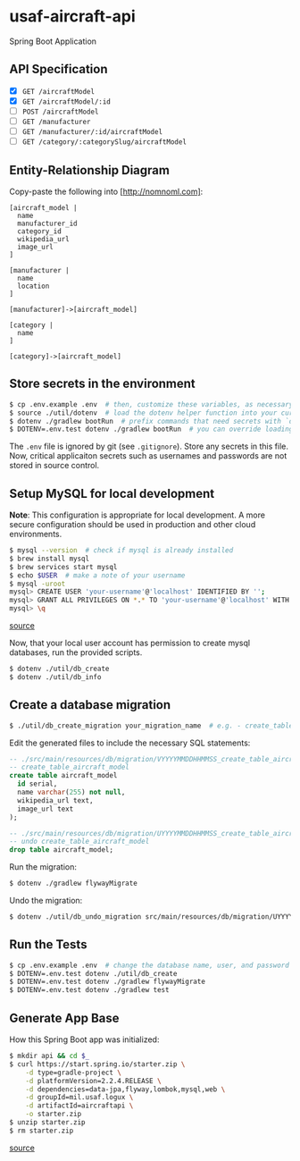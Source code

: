 # usaf-aircraft-api

Spring Boot Application

## API Specification

* [x] `GET /aircraftModel`
* [x] `GET /aircraftModel/:id`
* [ ] `POST /aircraftModel`
* [ ] `GET /manufacturer`
* [ ] `GET /manufacturer/:id/aircraftModel`
* [ ] `GET /category/:categorySlug/aircraftModel`

## Entity-Relationship Diagram

Copy-paste the following into [http://nomnoml.com]:

```no-highlight
[aircraft_model |
  name
  manufacturer_id
  category_id
  wikipedia_url
  image_url
]

[manufacturer |
  name
  location
]

[manufacturer]->[aircraft_model]

[category |
  name
]

[category]->[aircraft_model]
```

## Store secrets in the environment

```bash
$ cp .env.example .env  # then, customize these variables, as necessary
$ source ./util/dotenv  # load the dotenv helper function into your current shell session
$ dotenv ./gradlew bootRun  # prefix commands that need secrets with `dotenv`
$ DOTENV=.env.test dotenv ./gradlew bootRun  # you can override loading the default `.env` file with another file
```

The `.env` file is ignored by git (see `.gitignore`). Store any secrets in this
file. Now, critical applicaiton secrets such as usernames and passwords are not
stored in source control.

## Setup MySQL for local development

**Note**: This configuration is appropriate for local development. A more secure
configuration should be used in production and other cloud environments.

```bash
$ mysql --version  # check if mysql is already installed
$ brew install mysql
$ brew services start mysql
$ echo $USER  # make a note of your username
$ mysql -uroot
mysql> CREATE USER 'your-username'@'localhost' IDENTIFIED BY '';
mysql> GRANT ALL PRIVILEGES ON *.* TO 'your-username'@'localhost' WITH GRANT OPTION;
mysql> \q
```

[source](https://tableplus.com/blog/2018/10/how-to-create-a-superuser-in-mysql.html)

Now, that your local user account has permission to create mysql databases, run
the provided scripts.

```bash
$ dotenv ./util/db_create
$ dotenv ./util/db_info
```

## Create a database migration

```bash
$ ./util/db_create_migration your_migration_name  # e.g. - create_table_aircraft_model
```

Edit the generated files to include the necessary SQL statements:

```sql
-- ./src/main/resources/db/migration/VYYYYMMDDHHMMSS_create_table_aircraft_model.sql
-- create_table_aircraft_model
create table aircraft_model
  id serial,
  name varchar(255) not null,
  wikipedia_url text,
  image_url text
);
```

```sql
-- ./src/main/resources/db/migration/UYYYYMMDDHHMMSS_create_table_aircraft_model.sql
-- undo create_table_aircraft_model
drop table aircraft_model;
```

Run the migration:

```bash
$ dotenv ./gradlew flywayMigrate
```

Undo the migration:

```bash
$ dotenv ./util/db_undo_migration src/main/resources/db/migration/UYYYYMMDDHHMMSS_undo_migration_file.sql
```

## Run the Tests

```bash
$ cp .env.example .env  # change the database name, user, and password
$ DOTENV=.env.test dotenv ./util/db_create
$ DOTENV=.env.test dotenv ./gradlew flywayMigrate
$ DOTENV=.env.test dotenv ./gradlew test
```

## Generate App Base

How this Spring Boot app was initialized:

```bash
$ mkdir api && cd $_
$ curl https://start.spring.io/starter.zip \
    -d type=gradle-project \
    -d platformVersion=2.2.4.RELEASE \
    -d dependencies=data-jpa,flyway,lombok,mysql,web \
    -d groupId=mil.usaf.logux \
    -d artifactId=aircraftapi \
    -o starter.zip
$ unzip starter.zip
$ rm starter.zip
```

[source](https://docs.spring.io/initializr/docs/current/reference/html/#command-line)
